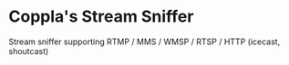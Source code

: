# Coppla's Stream Sniffer
Stream sniffer supporting RTMP / MMS / WMSP / RTSP / HTTP (icecast, shoutcast)